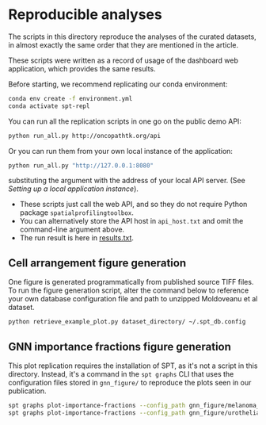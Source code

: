 
# Reproducible analyses

The scripts in this directory reproduce the analyses of the curated datasets, in almost exactly the same order that they are mentioned in the article.

These scripts were written as a record of usage of the dashboard web application, which provides the same results.

Before starting, we recommend replicating our conda environment:

```sh
conda env create -f environment.yml
conda activate spt-repl
```

You can run all the replication scripts in one go on the public demo API:

```sh
python run_all.py http://oncopathtk.org/api
```

Or you can run them from your own local instance of the application:

```sh
python run_all.py "http://127.0.0.1:8080"
```

substituting the argument with the address of your local API server. (See *Setting up a local application instance*).

- These scripts just call the web API, and so they do not require Python package `spatialprofilingtoolbox`.
- You can alternatively store the API host in `api_host.txt` and omit the command-line argument above.
- The run result is here in [results.txt](results.txt).

## Cell arrangement figure generation

One figure is generated programmatically from published source TIFF files.
To run the figure generation script, alter the command below to reference your own database configuration file and path to unzipped Moldoveanu et al dataset.

```bash
python retrieve_example_plot.py dataset_directory/ ~/.spt_db.config
```

## GNN importance fractions figure generation

This plot replication requires the installation of SPT, as it's not a script in this directory. Instead, it's a command in the `spt graphs` CLI that uses the configuration files stored in `gnn_figure/` to reproduce the plots seen in our publication.

```bash
spt graphs plot-importance-fractions --config_path gnn_figure/melanoma_intralesional_il2.config --output_filename gnn_figure/melanoma_intralesional_il2.png
spt graphs plot-importance-fractions --config_path gnn_figure/urothelial_ici.config --output_filename gnn_figure/urothelial_ici.png
```
